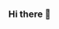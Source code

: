 ### Hi there 👋

<!--
**amitv2494/amitv2494** is a ✨ _special_ ✨ repository because its `README.md` (this file) appears on your GitHub profile.

Here are some ideas to get you started:

- 🔭 I’m currently working on ... DREAMS
- 🌱 I’m currently learning ... YOU
- 👯 I’m looking to collaborate on ...(let's see)
- 🤔 I’m looking for help with ... PC
- 💬 Ask me about ... internet is answer less.
- 📫 How to reach me: ..(.you reached already)
- 😄 Pronouns: ... unique
- ⚡ Fun fact: ... i am in learning everything.
-->

